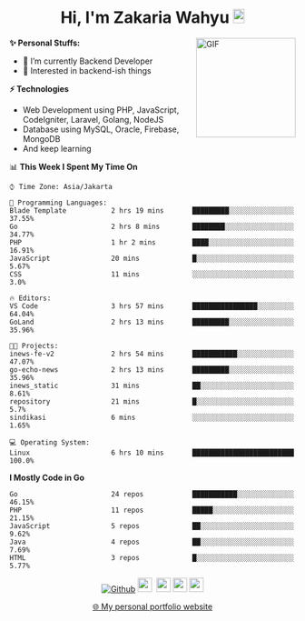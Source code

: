 <h1 align="center">Hi, I'm Zakaria Wahyu <img src="https://github.com/TheDudeThatCode/TheDudeThatCode/blob/master/Assets/Hi.gif" width="20px" height="25px"></h1>

<img align="right" alt="GIF" height="175px" src="https://www.nayakapratama.co.id/wp-content/uploads/2019/07/Website-Maintenance.gif" />

**✨ Personal Stuffs:**
- 🔭 I’m currently Backend Developer
- 🌱 Interested in backend-ish things

**⚡ Technologies**
- Web Development using PHP, JavaScript, CodeIgniter, Laravel, Golang, NodeJS
- Database using MySQL, Oracle, Firebase, MongoDB
- And keep learning

<!--START_SECTION:waka-->
📊 **This Week I Spent My Time On** 

```text
⌚︎ Time Zone: Asia/Jakarta

💬 Programming Languages: 
Blade Template           2 hrs 19 mins       █████████░░░░░░░░░░░░░░░░   37.55% 
Go                       2 hrs 8 mins        ████████░░░░░░░░░░░░░░░░░   34.77% 
PHP                      1 hr 2 mins         ████░░░░░░░░░░░░░░░░░░░░░   16.91% 
JavaScript               20 mins             █░░░░░░░░░░░░░░░░░░░░░░░░   5.67% 
CSS                      11 mins             ░░░░░░░░░░░░░░░░░░░░░░░░░   3.0%

🔥 Editors: 
VS Code                  3 hrs 57 mins       ████████████████░░░░░░░░░   64.04% 
GoLand                   2 hrs 13 mins       █████████░░░░░░░░░░░░░░░░   35.96%

🐱‍💻 Projects: 
inews-fe-v2              2 hrs 54 mins       ███████████░░░░░░░░░░░░░░   47.07% 
go-echo-news             2 hrs 13 mins       █████████░░░░░░░░░░░░░░░░   35.96% 
inews_static             31 mins             ██░░░░░░░░░░░░░░░░░░░░░░░   8.61% 
repository               21 mins             █░░░░░░░░░░░░░░░░░░░░░░░░   5.7% 
sindikasi                6 mins              ░░░░░░░░░░░░░░░░░░░░░░░░░   1.65%

💻 Operating System: 
Linux                    6 hrs 10 mins       █████████████████████████   100.0%

```

**I Mostly Code in Go** 

```text
Go                       24 repos            ███████████░░░░░░░░░░░░░░   46.15% 
PHP                      11 repos            █████░░░░░░░░░░░░░░░░░░░░   21.15% 
JavaScript               5 repos             ██░░░░░░░░░░░░░░░░░░░░░░░   9.62% 
Java                     4 repos             ██░░░░░░░░░░░░░░░░░░░░░░░   7.69% 
HTML                     3 repos             █░░░░░░░░░░░░░░░░░░░░░░░░   5.77%

```



<!--END_SECTION:waka-->

<p align="center">
<a href="https://github.com/zakariawahyu" target="_blank"><img alt="Github" src="https://img.shields.io/badge/GitHub-%2312100E.svg?&style=for-the-badge&logo=Github&logoColor=white" /></a>
<a href="https://www.twitter.com/_zakariawahyu"><img src="https://img.shields.io/badge/twitter-%231DA1F2.svg?&style=for-the-badge&logo=twitter&logoColor=white" height=25></a> 
<a href="https://www.linkedin.com/in/zakariawahyu"><img src="https://img.shields.io/badge/linkedin-%230077B5.svg?&style=for-the-badge&logo=linkedin&logoColor=white" height=25></a> 
<a href="https://www.instagram.com/_zakariawahyu"><img src="https://img.shields.io/badge/instagram-%23E4405F.svg?&style=for-the-badge&logo=instagram&logoColor=white" height=25></a>
<a href="https://medium.com/@zakariawahyu"><img src="https://img.shields.io/badge/Medium-12100E?style=for-the-badge&logo=medium&logoColor=white" height=25></a>
</p>
<p align="center"><a href="https://www.zakariawahyu.com" target="_blank">🌐 My personal portfolio website</a></p>
